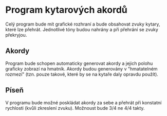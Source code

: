 # Program kytarových akordů

Celý program bude mít grafické rozhraní a bude obsahovat zvuky kytary, které lze přehrát.
Jednotlivé tóny budou nahrány a při přehrání se zvuky překryjou.

## Akordy

Program bude schopen automaticky generovat akordy a jejich polohu graficky zobrazí na hmatník. Akordy budou generovány v "hmatatelném rozmezí" (tzn. pouze takové, které by se na kytaře daly opravdu použít).

## Píseň

V programu bude možné poskládat akordy za sebe a přehrát při konstatní rychlosti (kvůli zkreslení zvuku). Možnoust bude 3/4 ne 4/4 takty.

